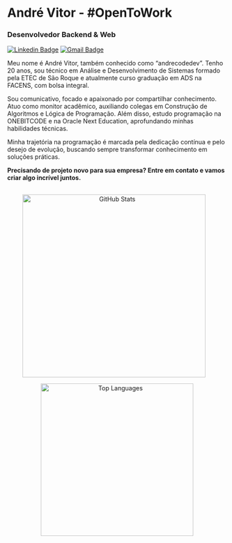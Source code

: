 # André Vitor - #OpenToWork

### Desenvolvedor Backend & Web

[![Linkedin Badge](https://img.shields.io/badge/-LinkedIn-0077B5?style=flat-square&logo=Linkedin&logoColor=fff&link=https://www.linkedin.com/in/andrecodedev/)](https://www.linkedin.com/in/andrecodedev/) 
[![Gmail Badge](https://img.shields.io/badge/-contato.andrecodedev@gmail.com-0077B5?style=flat-square&logo=Gmail&logoColor=fff&link=mailto:contato.andrecodedev@gmail.com)](mailto:contato.andrecodedev@gmail.com)

Meu nome é André Vitor, também conhecido como “andrecodedev”. Tenho 20 anos, sou técnico em Análise e Desenvolvimento de Sistemas formado pela ETEC de São Roque e atualmente curso graduação em ADS na FACENS, com bolsa integral.

Sou comunicativo, focado e apaixonado por compartilhar conhecimento. Atuo como monitor acadêmico, auxiliando colegas em Construção de Algoritmos e Lógica de Programação. Além disso, estudo programação na ONEBITCODE e na Oracle Next Education, aprofundando minhas habilidades técnicas.

Minha trajetória na programação é marcada pela dedicação contínua e pelo desejo de evolução, buscando sempre transformar conhecimento em soluções práticas.

**Precisando de projeto novo para sua empresa? Entre em contato e vamos criar algo incrível juntos.**

##
<div align="center">
  <img 
    src="https://github-readme-stats.vercel.app/api?username=andrecodedev&show_icons=true&include_all_commits=true&count_private=true&hide_border=true&locale=pt-br&title_color=ffffff&text_color=ffffff&icon_color=ffffff&bg_color=2e2e2e" 
    width="420"
    alt="GitHub Stats" 
    style="display: inline-block; vertical-align: top; margin-right: 15px;"
  />

  <img 
    src="https://github-readme-stats.vercel.app/api/top-langs/?username=andrecodedev&layout=compact&langs_count=12&hide_border=true&locale=pt-br&title_color=ffffff&text_color=ffffff&bg_color=2e2e2e" 
    width="350"
    alt="Top Languages" 
    style="display: inline-block; vertical-align: top;"
  />
</div>


